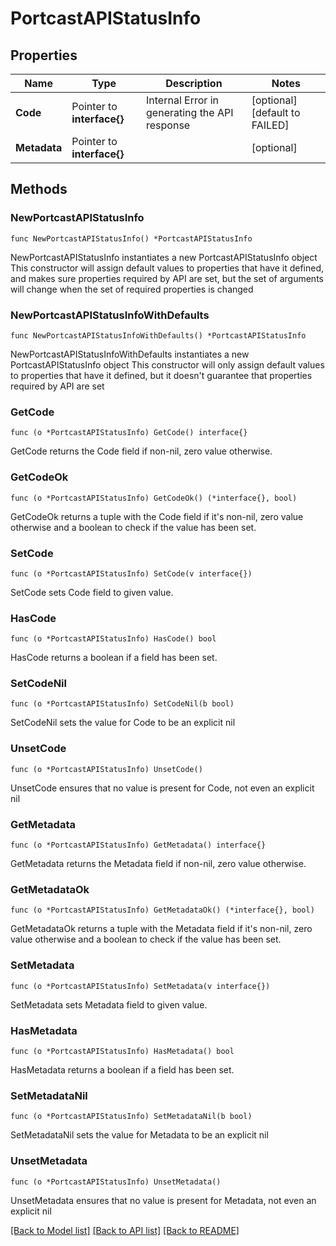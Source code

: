 # PortcastAPIStatusInfo

## Properties

Name | Type | Description | Notes
------------ | ------------- | ------------- | -------------
**Code** | Pointer to **interface{}** | Internal Error in generating the API response | [optional] [default to FAILED]
**Metadata** | Pointer to **interface{}** |  | [optional] 

## Methods

### NewPortcastAPIStatusInfo

`func NewPortcastAPIStatusInfo() *PortcastAPIStatusInfo`

NewPortcastAPIStatusInfo instantiates a new PortcastAPIStatusInfo object
This constructor will assign default values to properties that have it defined,
and makes sure properties required by API are set, but the set of arguments
will change when the set of required properties is changed

### NewPortcastAPIStatusInfoWithDefaults

`func NewPortcastAPIStatusInfoWithDefaults() *PortcastAPIStatusInfo`

NewPortcastAPIStatusInfoWithDefaults instantiates a new PortcastAPIStatusInfo object
This constructor will only assign default values to properties that have it defined,
but it doesn't guarantee that properties required by API are set

### GetCode

`func (o *PortcastAPIStatusInfo) GetCode() interface{}`

GetCode returns the Code field if non-nil, zero value otherwise.

### GetCodeOk

`func (o *PortcastAPIStatusInfo) GetCodeOk() (*interface{}, bool)`

GetCodeOk returns a tuple with the Code field if it's non-nil, zero value otherwise
and a boolean to check if the value has been set.

### SetCode

`func (o *PortcastAPIStatusInfo) SetCode(v interface{})`

SetCode sets Code field to given value.

### HasCode

`func (o *PortcastAPIStatusInfo) HasCode() bool`

HasCode returns a boolean if a field has been set.

### SetCodeNil

`func (o *PortcastAPIStatusInfo) SetCodeNil(b bool)`

 SetCodeNil sets the value for Code to be an explicit nil

### UnsetCode
`func (o *PortcastAPIStatusInfo) UnsetCode()`

UnsetCode ensures that no value is present for Code, not even an explicit nil
### GetMetadata

`func (o *PortcastAPIStatusInfo) GetMetadata() interface{}`

GetMetadata returns the Metadata field if non-nil, zero value otherwise.

### GetMetadataOk

`func (o *PortcastAPIStatusInfo) GetMetadataOk() (*interface{}, bool)`

GetMetadataOk returns a tuple with the Metadata field if it's non-nil, zero value otherwise
and a boolean to check if the value has been set.

### SetMetadata

`func (o *PortcastAPIStatusInfo) SetMetadata(v interface{})`

SetMetadata sets Metadata field to given value.

### HasMetadata

`func (o *PortcastAPIStatusInfo) HasMetadata() bool`

HasMetadata returns a boolean if a field has been set.

### SetMetadataNil

`func (o *PortcastAPIStatusInfo) SetMetadataNil(b bool)`

 SetMetadataNil sets the value for Metadata to be an explicit nil

### UnsetMetadata
`func (o *PortcastAPIStatusInfo) UnsetMetadata()`

UnsetMetadata ensures that no value is present for Metadata, not even an explicit nil

[[Back to Model list]](../README.md#documentation-for-models) [[Back to API list]](../README.md#documentation-for-api-endpoints) [[Back to README]](../README.md)


